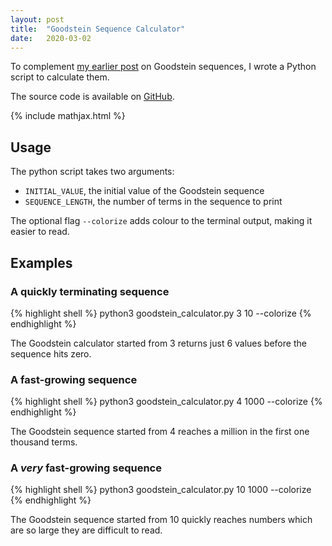 ```yaml
---
layout: post
title:  "Goodstein Sequence Calculator"
date:   2020-03-02
---
```


To complement [my earlier post](/2020/01/08/goodstein-sequences.html)
on Goodstein sequences, I wrote a Python script to calculate them.

The source code is available on
[GitHub](https://github.com/WGUNDERWOOD/goodstein-calculator).

{% include mathjax.html %}

<div style="display:none">
  $\newcommand \om \omega}$
</div>

## Usage

The python script takes two arguments:
- `INITIAL_VALUE`, the initial value of the Goodstein sequence
- `SEQUENCE_LENGTH`, the number of terms in the sequence to print

The optional flag `--colorize` adds colour to the terminal output, making it easier to read.


## Examples

### A quickly terminating sequence

{% highlight shell %}
python3 goodstein_calculator.py 3 10 --colorize
{% endhighlight %}

The Goodstein calculator started from 3 returns just
6 values before the sequence hits zero.

### A fast-growing sequence

{% highlight shell %}
python3 goodstein_calculator.py 4 1000 --colorize
{% endhighlight %}

The Goodstein sequence started from 4 reaches
a million in the first one thousand terms.

### A *very* fast-growing sequence

{% highlight shell %}
python3 goodstein_calculator.py 10 1000 --colorize
{% endhighlight %}

The Goodstein sequence started from 10 quickly reaches
numbers which are so large they are difficult to read.
